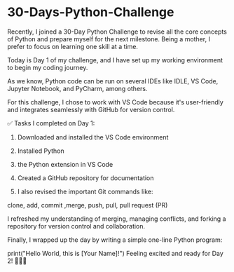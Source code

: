 # 30-Days-Python-Challenge

Recently, I joined a 30-Day Python Challenge to revise all the core concepts of Python and prepare myself for the next milestone. Being a mother, I prefer to focus on learning one skill at a time.

Today is Day 1 of my challenge, and I have set up my working environment to begin my coding journey.

As we know, Python code can be run on several IDEs like IDLE, VS Code, Jupyter Notebook, and PyCharm, among others.

For this challenge, I chose to work with VS Code because it's user-friendly and integrates seamlessly with GitHub for version control.

✅ Tasks I completed on Day 1:

1. Downloaded and installed the VS Code environment

2. Installed Python

3.  the Python extension in VS Code

4. Created a GitHub repository for documentation

5. I also revised the important Git commands like:

clone, add, commit ,merge, push, pull, pull request (PR)

I refreshed my understanding of merging, managing conflicts, and forking a repository for version control and collaboration.

Finally, I wrapped up the day by writing a simple one-line Python program:


print("Hello World, this is [Your Name]!")
Feeling excited and ready for Day 2! 🚀👩‍💻